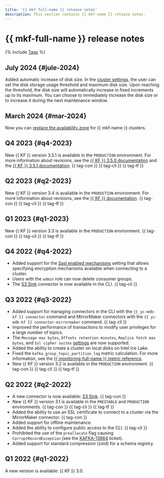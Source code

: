 ```yaml
---
title: '{{ mkf-full-name }} release notes'
description: This section contains {{ mkf-name }} release notes.
---
```


# {{ mkf-full-name }} release notes

{% include [Tags](../_includes/mdb/release-notes-tags.md) %}

## July 2024 {#jule-2024}

Added automatic increase of disk size. In the [cluster settings](./operations/cluster-update.md), the user can set the disk storage usage threshold and maximum disk size. Upon reaching the threshold, the disk size will automatically increase in fixed increments up to its maximum. You can choose to immediately increase the disk size or to increase it during the next maintenance window.

## March 2024 {#mar-2024}

Now you can [replace the availability zone](./operations/host-migration.md) for {{ mkf-name }} clusters.

## Q4 2023 {#q4-2023}

New {{ KF }} version 3.5.1 is available in the `PRODUCTION` environment. For more information about revisions, see the [{{ KF }} 3.5.0 documentation](https://archive.apache.org/dist/kafka/3.5.0/RELEASE_NOTES.html) and the [{{ KF }} 3.5.1 documentation](https://archive.apache.org/dist/kafka/3.5.1/RELEASE_NOTES.html). {{ tag-con }} {{ tag-cli }} {{ tag-tf }}

## Q2 2023 {#q2-2023}

New {{ KF }} version 3.4 is available in the `PRODUCTION` environment. For more information about revisions, see the [{{ KF }} documentation](https://archive.apache.org/dist/kafka/3.4.0/RELEASE_NOTES.html). {{ tag-con }} {{ tag-cli }} {{ tag-tf }}

## Q1 2023 {#q1-2023}

New {{ KF }} version 3.3 is available in the `PRODUCTION` environment. {{ tag-con }} {{ tag-cli }} {{ tag-tf }}

## Q4 2022 {#q4-2022}

* Added support for the [Sasl enabled mechanisms](concepts/settings-list.md#settings-sasl-enabled-mechanisms) setting that allows specifying encryption mechanisms available when connecting to a cluster.
* Users with the `admin` role can now delete consumer groups.
* The [S3 Sink](concepts/connectors.md#s3-sink) connector is now available in the CLI. {{ tag-cli }}

## Q3 2022 {#q3-2022}

* Added support for managing connectors in the CLI with the `{{ yc-mdb-kf }} connector` command and MirrorMaker connectors with the `{{ yc-mdb-kf }} connector-mirrormaker` command. {{ tag-cli }}
* Improved the performance of transactions to modify user privileges for a large number of topics.
* The `Message max bytes`, `Offsets retention minutes`, `Replica fetch max bytes`, and `Ssl cipher suites` [settings](concepts/settings-list.md#cluster-settings) are now supported.
* Added the ability to create a cluster on local disks on Intel Ice Lake.
* Fixed the `kafka_group_topic_partition_lag` metric calculation. For more information, see the [{{ monitoring-full-name }} metric reference](../_includes/monitoring/metrics-ref/managed-kafka.md).
* New {{ KF }} version 3.2 is available in the `PRODUCTION` environment. {{ tag-con }} {{ tag-cli }} {{ tag-tf }}

## Q2 2022 {#q2-2022}

* A new connector is now available: [S3 Sink](concepts/connectors.md#s3-sink). {{ tag-con }}
* New {{ KF }} version 3.1 is available in the `PRESTABLE` and `PRODUCTION` environments. {{ tag-con }} {{ tag-cli }} {{ tag-tf }}
* Added the ability to use an SSL certificate to connect to a cluster via the MirrorMaker connector. {{ tag-con }}
* Added support for offline maintenance.
* Added the ability to configure public access to the CLI. {{ tag-cli }}
* Prohibited the use of the `preallocate` flag causing `CorruptRecordException` (see the [KAFKA-13664](https://issues.apache.org/jira/browse/KAFKA-13664) ticket).
* Added support for standard compression (zstd) for a schema registry.

## Q1 2022 {#q1-2022}

A new version is available: {{ KF }} 3.0.
